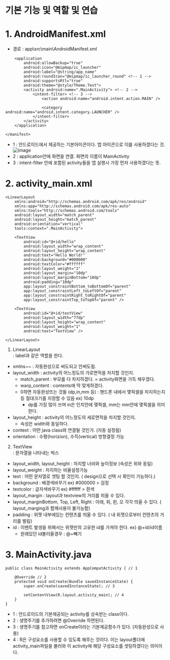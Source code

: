 # 기본 기능 및 역할 및 연습
# 1. AndroidManifest.xml
- 경로 : app\src\main\AndroidManifest.xml
```
    <application
        android:allowBackup="true"
        android:icon="@mipmap/ic_launcher"
        android:label="@string/app_name"
        android:roundIcon="@mipmap/ic_launcher_round" <!-- 1 -->
        android:supportsRtl="true"
        android:theme="@style/Theme.Test">
        <activity android:name=".MainActivity"> <!-- 2 -->
            <intent-filter> <!-- 3 -->
                <action android:name="android.intent.action.MAIN" />

                <category android:name="android.intent.category.LAUNCHER" />
            </intent-filter>
        </activity>
    </application>

</manifest>
```
- 1 : 안드로이드에서 제공하는 기본아이콘이다. 앱 아이콘으로 이를 사용하겠다는 것.\
![image](https://user-images.githubusercontent.com/70633080/106446682-e519b680-64c3-11eb-8020-bc37191a7b9a.png)
- 2 : application안에 화면을 연결. 화면의 이름이 MainActivity 
- 3 : intent-filter 안에 포함된 activity들을 앱 실행시 가장 먼저 사용하겠다는 뜻.

# 2. activity_main.xml
```
<LinearLayout
    xmlns:android="http://schemas.android.com/apk/res/android"
    xmlns:app="http://schemas.android.com/apk/res-auto"
    xmlns:tools="http://schemas.android.com/tools"
    android:layout_width="match_parent"
    android:layout_height="match_parent"
    android:orientation="vertical"
    tools:context=".MainActivity">

    <TextView
        android:id="@+id/hello"
        android:layout_width="wrap_content"
        android:layout_height="wrap_content"
        android:text="Hello World!"
        android:background="#000000"
        android:textColor="#ffffff"
        android:layout_weight="1"
        android:layout_margin="10dp"
        android:layout_marginBottom="10dp"
        android:padding="10dp"
        app:layout_constraintBottom_toBottomOf="parent"
        app:layout_constraintLeft_toLeftOf="parent"
        app:layout_constraintRight_toRightOf="parent"
        app:layout_constraintTop_toTopOf="parent" />

    <TextView
        android:id="@+id/textView"
        android:layout_width="77dp"
        android:layout_height="wrap_content"
        android:layout_weight="1"
        android:text="TextView" />

</LinearLayout>
```
1. LinearLayout\
: label과 같은 역할을 한다.
- xmlns~~ : 자동완성으로 써도되고 안써도됨.
- layout_width : activity의 어느정도의 가로면적을 차지할 것인지.
  - match_parent : 부모를 다 차지하겠다. = activity화면을 가득 채우겠다.
  - warp_content : contents에 딱 맞게하겠다. 
  - 0하면 자동완성뜨는 것들 (dp,in,mm 등) : 핸드폰 내에서 몇픽셀을 차지하는지 등 절대크기를 지정할 수 있음 ex) 10dp 
    - dp를 가장 많이 쓰며 in은 인치안에 몇픽셀, mm는 mm안에 몇픽셀을 의미한다.
- layout_height : activity의 어느정도의 세로면적을 차지할 것인지.
  - 속성은 width와 동일하다.
- context : 어떤 java class와 연결될 것인가. (자동 설정됨)
- orientation : 수평(horizion), 수직(vertical) 방향결정 가능

2. TextView\
: 문자열을 나타내는 박스
- layout_width, layout_height : 차지할 너비와 높이정보 (속성은 위와 동일)
- layout_weight : 차지하는 비율설정가능
- text : 어떤 문자열로 셋팅 할 것인지. ( design으로 선택 시 확인이 가능하다.)
- background : 배경색바꾸기 ex) #000000 > 검정
- textcolor : 글자색바꾸기 ex) #ffffff > 흰색
- layout_margin : layout과 textview의 거리를 띄울 수 있다.
- layout_marginBottom, Top, Left, Right : 아래, 위, 왼, 오 각각 띄울 수 있다. ( layout_marging과 함께사용이 불가능함)
- padding : 위젯 내부에있는 컨텐츠를 띄울 수 있다. ( 내 위젯으로부터 컨텐츠의 거리를 벌림)
- id : 이벤트 발생을 위해서는 위젯만의 고유한 id를 가져야 한다. ex) @+id/id이름
  - 원래있던 id불러올경우 : @+빼기

# 3. MainActivity.java
```
public class MainActivity extends AppCompatActivity { // 1

    @Override // 2
    protected void onCreate(Bundle savedInstanceState) {
        super.onCreate(savedInstanceState); // 3

        setContentView(R.layout.activity_main); // 4
    }
}
```
- 1 : 안드로이드의 기본제공되는 activity를 상속받는 class이다.
- 2 : 생명주기를 추가하려면 @Override 하면된다.
- 3 : 생명주기를 참고하면 onCreate이라는 기본제공함수가 있다. (자동완성으로 사용)
- 4 : R은 구성요소를 사용할 수 있도록 해주는 것이다. 이는 layout폴더에 activity_main파일을 불러와 이 activity에 해당 구성요소를 셋팅하겠다는 의미이다.
